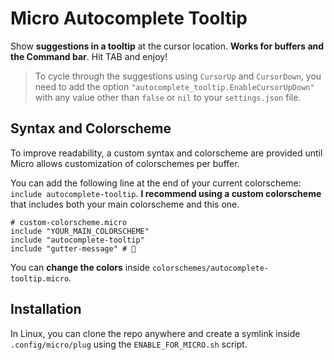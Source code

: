 # Micro Autocomplete Tooltip

Show **suggestions in a tooltip** at the cursor location. **Works for buffers and the Command bar**. Hit TAB and enjoy!

> To cycle through the suggestions using `CursorUp` and `CursorDown`, you need to add the option `"autocomplete_tooltip.EnableCursorUpDown"` with any value other than `false` or `nil` to your `settings.json` file.

## Syntax and Colorscheme

To improve readability, a custom syntax and colorscheme are provided until Micro allows customization of colorschemes per buffer.

You can add the following line at the end of your current colorscheme: `include autocomplete-tooltip`. **I recommend using a custom colorscheme** that includes both your main colorscheme and this one.

```
# custom-colorscheme.micro
include "YOUR_MAIN_COLORSCHEME"
include "autocomplete-tooltip"
include "gutter-message" # 👀
```

You can **change the colors** inside `colorschemes/autocomplete-tooltip.micro`.

## Installation

In Linux, you can clone the repo anywhere and create a symlink inside `.config/micro/plug` using the `ENABLE_FOR_MICRO.sh` script.
